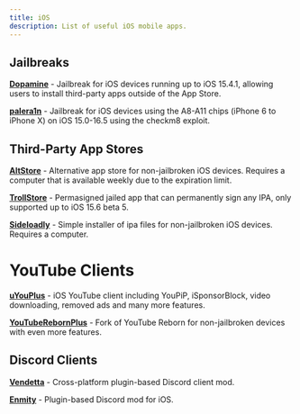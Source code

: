 ```yaml
---
title: iOS 
description: List of useful iOS mobile apps.
---
```


## Jailbreaks
[**Dopamine**](https://ellekit.space/dopamine/) - Jailbreak for iOS devices running up to iOS 15.4.1, allowing users to install third-party apps outside of the App Store.

[**palera1n**](https://palera.in/) - Jailbreak for iOS devices using the A8-A11 chips (iPhone 6 to iPhone X) on iOS 15.0-16.5 using the checkm8 exploit.

## Third-Party App Stores
[**AltStore**](https://altstore.io/) - Alternative app store for non-jailbroken iOS devices. Requires a computer that is available weekly due to the expiration limit.

[**TrollStore**](https://github.com/opa334/TrollStore) - Permasigned jailed app that can permanently sign any IPA, only supported up to iOS 15.6 beta 5.

[**Sideloadly**](https://sideloadly.io/) - Simple installer of ipa files for non-jailbroken iOS devices. Requires a computer.  

# YouTube Clients
[**uYouPlus**](https://github.com/qnblackcat/uYouPlus) - iOS YouTube client including YouPiP, iSponsorBlock, video downloading, removed ads and many more features.

[**YouTubeRebornPlus**](https://github.com/arichorn/YouTubeRebornPlus) - Fork of YouTube Reborn for non-jailbroken devices with even more features.  

## Discord Clients
[**Vendetta**](https://github.com/vendetta-mod/Vendetta) - Cross-platform plugin-based Discord client mod.  

[**Enmity**](https://enmity.app/) - Plugin-based Discord mod for iOS.  
